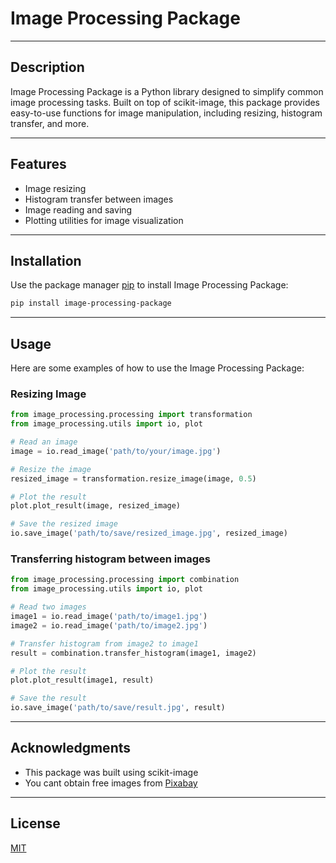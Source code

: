 # Image Processing Package

---

## Description

Image Processing Package is a Python library designed to simplify common image processing tasks. Built on top of scikit-image, this package provides easy-to-use functions for image manipulation, including resizing, histogram transfer, and more.

---

## Features

- Image resizing
- Histogram transfer between images
- Image reading and saving
- Plotting utilities for image visualization

---

## Installation

Use the package manager [pip](https://pip.pypa.io/en/stable/) to install Image Processing Package:

```bash
pip install image-processing-package
```

---

## Usage

Here are some examples of how to use the Image Processing Package:

 ### Resizing Image

 ```python
from image_processing.processing import transformation
from image_processing.utils import io, plot

# Read an image
image = io.read_image('path/to/your/image.jpg')

# Resize the image
resized_image = transformation.resize_image(image, 0.5)

# Plot the result
plot.plot_result(image, resized_image)

# Save the resized image
io.save_image('path/to/save/resized_image.jpg', resized_image)
 ```

 ### Transferring histogram between images

 ```python
 from image_processing.processing import combination
from image_processing.utils import io, plot

# Read two images
image1 = io.read_image('path/to/image1.jpg')
image2 = io.read_image('path/to/image2.jpg')

# Transfer histogram from image2 to image1
result = combination.transfer_histogram(image1, image2)

# Plot the result
plot.plot_result(image1, result)

# Save the result
io.save_image('path/to/save/result.jpg', result)
 ```

---

## Acknowledgments

 - This package was built using scikit-image
 - You cant obtain free images from [Pixabay](https://pixabay.com/pt/)

---

## License
[MIT](LICENSE.txt)